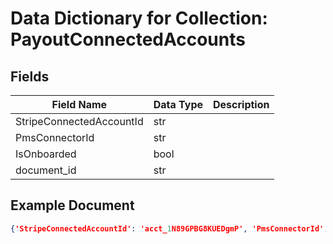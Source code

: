 # Data Dictionary for Collection: PayoutConnectedAccounts
## Fields
| Field Name | Data Type | Description |
|------------|-----------|-------------|
| StripeConnectedAccountId | str | |
| PmsConnectorId | str | |
| IsOnboarded | bool | |
| document_id | str | |

## Example Document
```json
{'StripeConnectedAccountId': 'acct_1N89GPBG8KUEDgmP', 'PmsConnectorId': '17003163', 'IsOnboarded': True, 'document_id': 'ElxYWTixtCsCl7aG2vkn'}
```
